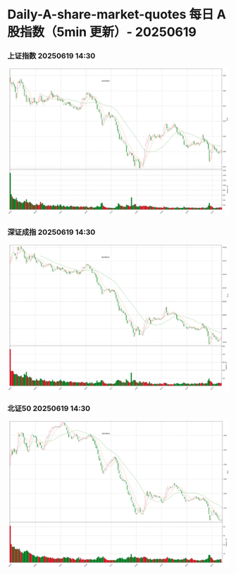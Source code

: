 
# Daily-A-share-market-quotes 每日 A 股指数（5min 更新）- 20250619

### 上证指数 20250619 14:30
![](./fig/2025/6/20250619-sh000001.png)

### 深证成指 20250619 14:30
![](./fig/2025/6/20250619-sz399001.png)

### 北证50 20250619 14:30
![](./fig/2025/6/20250619-bj899050.png)
